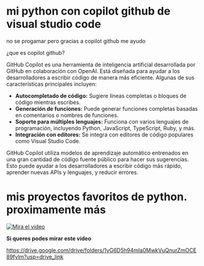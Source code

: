 # mi python con copilot github de visual studio code
 no se progamar pero gracias a copilot github me ayudo

¿que es copilot github?
 
 GitHub Copilot es una herramienta de inteligencia artificial desarrollada por GitHub en colaboración con OpenAI. Está diseñada para ayudar a los desarrolladores a escribir código de manera más eficiente. Algunas de sus características principales incluyen:

- **Autocompletado de código:** Sugiere líneas completas o bloques de código mientras escribes.
- **Generación de funciones:** Puede generar funciones completas basadas en comentarios o nombres de funciones.
- **Soporte para múltiples lenguajes:** Funciona con varios lenguajes de programación, incluyendo Python, JavaScript, TypeScript, Ruby, y más.
- **Integración con editores:** Se integra con editores de código populares como Visual Studio Code.

GitHub Copilot utiliza modelos de aprendizaje automático entrenados en una gran cantidad de código fuente público para hacer sus sugerencias. Esto puede ayudar a los desarrolladores a escribir código más rápido, aprender nuevas APIs y lenguajes, y reducir errores.

# mis proyectos favoritos de python. proximamente más
[![Mira el video](https://img.youtube.com/vi/O_pxfeMYEkA/maxresdefault.jpg)](https://www.youtube.com/watch?v=O_pxfeMYEkA)


**Si queres podes mirar este video**

https://drive.google.com/drive/folders/1yG6D5h94mIa0MwkVuQnurZmOCE89fylm?usp=drive_link
